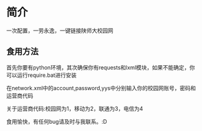 # 简介

一次配置，一劳永逸，一键链接陕师大校园网

## 食用方法

首先你要有python环境，其次确保你有requests和lxml模块，如果不能确定，你可以运行require.bat进行安装

在network.xml中的account,password,yys中分别输入你的校园网账号，密码和运营商代码

关于运营商代码:校园网为1，移动为2，联通为3，电信为4

食用愉快，有任何bug请及时与我联系。:D
